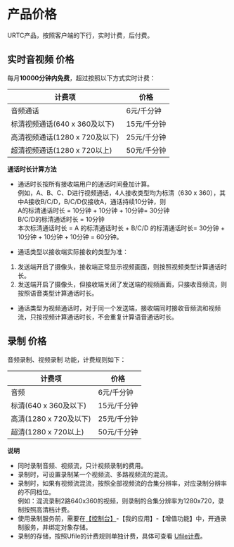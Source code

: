 

# 产品价格

URTC产品，按照客户端的下行，实时计费，后付费。

## 实时音视频 价格

每月**10000分钟内免费**，超过按照以下方式实时计费：

|计费项                               | 价格                                                              |
| ----------------------------- | ------------------------------------------------------------------ |
|音频通话                              | 6元/千分钟                                                        |
|标清视频通话(640 x 360及以下)          | 15元/千分钟                                                       |
|高清视频通话(1280 x 720及以下)         | 25元/千分钟                                                       |
|超清视频通话(1280 x 720以上)           | 50元/千分钟                                                       |

**通话时长计算方法**  

 -  通话时长按所有接收端用户的通话时间叠加计算。  
例如，A、B、C、D进行视频通话，4人接收类型均为标清（630 x 360），其中A接收B/C/D，B/C/D仅接收A，通话持续10分钟，则  
A的标清通话时长 = 10分钟 + 10分钟  + 10分钟= 30分钟  
B/C/D的标清通话时长 = 10分钟  
本次标清通话时长 = A 的标清通话时长 + B/C/D 的标清通话时长= 30分钟 + 10分钟 + 10分钟 + 10分钟 = 60分钟。  

 -  通话类型以接收端实际接收的类型为准：  
1) 发送端开启了摄像头，接收端正常显示视频画面，则按照视频类型计算通话时长。  
2) 发送端开启了摄像头，但接收端关闭了发送端的视频画面，只接收音频流，则按照语音类型计算通话时长。  

 -  通话类型为视频通话时，对于同一个发送端，接收端同时接收音频流和视频流，只按视频计算通话时长，不会重复计算语音通话时长。




## 录制 价格

音频录制、视频录制 功能，计费规则如下：
 

|计费项                           | 价格                                                                  |
| --------------------------- | ----------------------------------------------------------------------- |
|音频                            | 6元/千分钟                                                              |
|标清(640 x 360及以下)            | 15元/千分钟                                                             |
|高清(1280 x 720及以下)           | 25元/千分钟                                                             |
|超清(1280 x 720以上)             | 50元/千分钟                                                             |

**说明** 


 -  同时录制音频、视频流，只计视频录制的费用。 
 -  录制时，可设置录制某一个视频流、多路视频流的混流。
 -  录制时，如果有视频流混流，按照全部视频流的合集分辨率，对应录制分辨率的不同档位。    
    例如：混流录制2路640x360的视频，则录制的合集分辨率为1280x720，录制按照高清档计费。     
 -  使用录制服务前，需要在[【控制台】](https://console.ucloud.cn/urtc/manage)-【我的应用】-【增值功能】中，开通录制服务，并绑定对象存储。       
 -  录制的存储，按照Ufile的计费规则单独计费，具体可查看 [Ufile计费](https://docs.ucloud.cn/storage_cdn/ufile/bill/new)。
 
